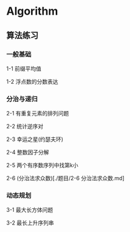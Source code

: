 # Algorithm
算法练习
---
### 一般基础

1-1 前缀平均值

1-2 浮点数的分数表达

###  分治与递归

2-1 有重复元素的排列问题

2-2 统计逆序对

2-3 幸运之星(约瑟夫环)

2-4 整数因子分解

2-5 两个有序数序列中找第k小

2-6 (分治法求众数)[./题目/2-6 分治法求众数.md]

### 动态规划

3-1 最大长方体问题

3-2 最长上升序列串

